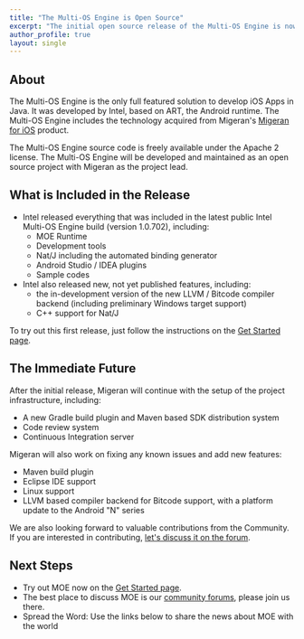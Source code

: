 ```yaml
---
title: "The Multi-OS Engine is Open Source"
excerpt: "The initial open source release of the Multi-OS Engine is now available. Read on for the details."
author_profile: true
layout: single
---
```


## About

The Multi-OS Engine is the only full featured solution to develop iOS Apps in Java. It was developed by Intel, based on ART, the Android runtime.  The Multi-OS Engine includes the technology acquired from Migeran's [Migeran for iOS](https://www.migeran.com/migeran-for-ios/) product. 

The Multi-OS Engine source code is freely available under the Apache 2 license. The Multi-OS Engine will be developed and maintained as an open source project with Migeran as the project lead.

## What is Included in the Release

* Intel released everything that was included in the latest public Intel Multi-OS Engine build (version 1.0.702), including:
	* MOE Runtime
	* Development tools
	* Nat/J including the automated binding generator
	* Android Studio / IDEA plugins
	* Sample codes
* Intel also released new, not yet published features, including:
	* the in-development version of the new LLVM / Bitcode compiler backend (including preliminary Windows target support)
	* C++ support for Nat/J

To try out this first release, just follow the instructions on the [Get Started page](/start/). 

## The Immediate Future

After the initial release, Migeran will continue with the setup of the project infrastructure, including:

* A new Gradle build plugin and Maven based SDK distribution system
* Code review system
* Continuous Integration server

Migeran will also work on fixing any known issues and add new features: 

* Maven build plugin
* Eclipse IDE support
* Linux support
* LLVM based compiler backend for Bitcode support, with a platform update to the Android "N" series

We are also looking forward to valuable contributions from the Community. If you are interested in contributing, [let's discuss it on the forum](https://discuss.multi-os-engine.org).

## Next Steps

* Try out MOE now on the [Get Started page](/start/).
* The best place to discuss MOE is our [community forums](https://discuss.multi-os-engine.org), please join us there.
* Spread the Word: Use the links below to share the news about MOE with the world

